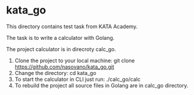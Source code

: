 # kata_go
This directory contains test task from KATA Academy.

The task is to write a calculator with Golang.

The project calculator is in direcroty calc_go.

1. Clone the project to your local machine:
git clone https://github.com/nasovano/kata_go.git
2. Change the directory:
cd kata_go
3. To start the calculator in CLI just run:
./calc_go/calc
4. To rebuild the project all source files in Golang are in calc_go directory.
